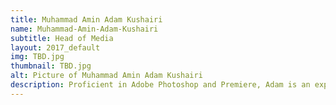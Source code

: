 ```yaml
---
title: Muhammad Amin Adam Kushairi
name: Muhammad-Amin-Adam-Kushairi
subtitle: Head of Media
layout: 2017_default
img: TBD.jpg
thumbnail: TBD.jpg
alt: Picture of Muhammad Amin Adam Kushairi
description: Proficient in Adobe Photoshop and Premiere, Adam is an experienced graphic designer that has worked for numerous programmes such as Manchester Malaysian Night and KMS A Level Student Body. His background in engineering has benefitted him in terms of creative thinking that enables him to deliver stunning publicity materials for MSTC.
---
```

